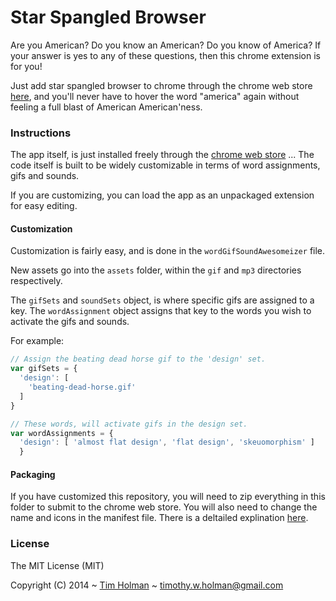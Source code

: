 # Star Spangled Browser

Are you American? Do you know an American? Do you know of America?
If your answer is yes to any of these questions, then this chrome extension is for you!

Just add star spangled browser to chrome through the chrome web store [here](https://chrome.google.com/webstore/detail/star-spangled-browser/nmhhaohjnbippbdhfemgeiooacflcphi), and you'll never have to hover the word "america" again without feeling a full blast of American American'ness.
 
### Instructions

The app itself, is just installed freely through the [chrome web store](https://chrome.google.com/webstore/detail/star-spangled-browser/nmhhaohjnbippbdhfemgeiooacflcphi) ... The code itself is built to be widely customizable in terms of word assignments, gifs and sounds.

If you are customizing, you can load the app as an unpackaged extension for easy editing.

#### Customization

Customization is fairly easy, and is done in the `wordGifSoundAwesomeizer` file.

New assets go into the `assets` folder, within the `gif` and `mp3` directories respectively.

The `gifSets` and `soundSets` object, is where specific gifs are assigned to a key. The `wordAssignment` object assigns that key to the words you wish to activate the gifs and sounds.

For example:

```javascript
// Assign the beating dead horse gif to the 'design' set.
var gifSets = {
  'design': [
    'beating-dead-horse.gif'
  ]
}

// These words, will activate gifs in the design set.
var wordAssignments = {
  'design': [ 'almost flat design', 'flat design', 'skeuomorphism' ]
  }
```

#### Packaging

If you have customized this repository, you will need to zip everything in this folder to submit to the chrome web store.
You will also need to change the name and icons in the manifest file. There is a deltailed explination [here](https://developer.chrome.com/webstore/publish).

### License

The MIT License (MIT)

Copyright (C) 2014 ~ [Tim Holman](http://tholman.com) ~ timothy.w.holman@gmail.com
